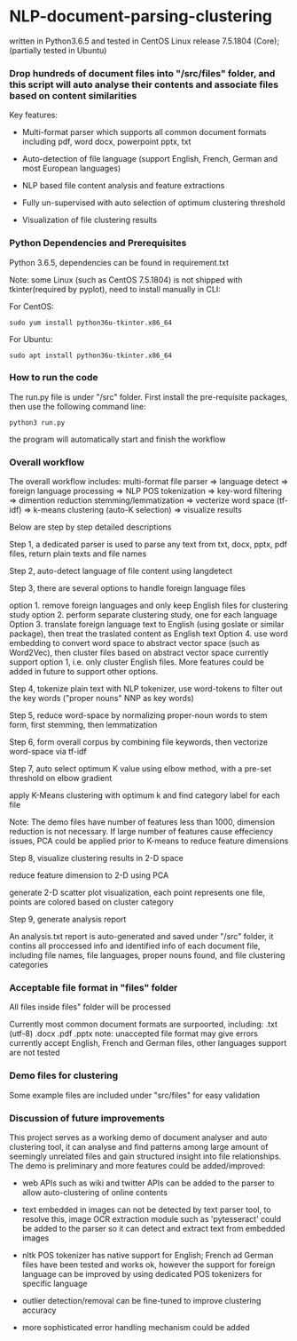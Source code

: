 # NLP-document-parsing-clustering

written in Python3.6.5 and tested in CentOS Linux release 7.5.1804 (Core); (partially tested in Ubuntu)

### Drop hundreds of document files into  "/src/files" folder,  and this script will auto analyse their contents and associate files based on content similarities

Key features:

- Multi-format parser which supports all common document formats including pdf, word docx, powerpoint pptx, txt

- Auto-detection of file language (support English, French, German and most European languages)

- NLP based file content analysis and feature extractions

- Fully un-supervised with auto selection of optimum clustering threshold

- Visualization of file clustering results

### Python Dependencies and Prerequisites

Python 3.6.5, dependencies can be found in requirement.txt

Note: some Linux (such as CentOS 7.5.1804) is not shipped with tkinter(required by pyplot), need to install manually in CLI:

For CentOS:
```
sudo yum install python36u-tkinter.x86_64
```
For Ubuntu:
```
sudo apt install python36u-tkinter.x86_64
```

### How to run the code

The run.py file is under "/src" folder.  First install the pre-requisite packages, then use the following command line:

```
python3 run.py
```

the program will automatically start and finish the workflow

### Overall workflow

The overall workflow includes:
multi-format file parser => language detect => foreign language processing => NLP POS tokenization => key-word filtering => dimention reduction stemming/lemmatization => vecterize word space (tf-idf) => k-means clustering (auto-K selection) => visualize results

Below are step by step detailed descriptions

Step 1, a dedicated parser is used to parse any text from txt, docx, pptx, pdf files, return plain texts and file names

Step 2, auto-detect language of file content using langdetect

Step 3, there are several options to handle foreign language files

option 1. remove foreign languages and only keep English files for clustering study
option 2. perform separate clustering study, one for each language
Option 3. translate foreign language text to English (using goslate or similar package), then treat the traslated content as English text
Option 4. use word embedding to convert word space to abstract vector space (such as Word2Vec), then cluster files based on abstract vector space
currently support option 1, i.e. only cluster English files.  More features could be added in future to support other options.

Step 4, tokenize plain text with NLP tokenizer, use word-tokens to filter out the key words ("proper nouns" NNP as key words)

Step 5, reduce word-space by normalizing proper-noun words to stem form, first stemming, then lemmatization

Step 6, form overall corpus by combining file keywords, then vectorize word-space via tf-idf

Step 7, auto select optimum K value using elbow method, with a pre-set threshold on elbow gradient

apply K-Means clustering with optimum k and find category label for each file

Note: The demo files have number of features less than 1000, dimension reduction is not necessary. If large number of features cause effeciency issues, PCA could be applied prior to K-means to reduce feature dimensions

Step 8, visualize clustering results in 2-D space

reduce feature dimension to 2-D using PCA

generate 2-D scatter plot visualization, each point represents one file, points are colored based on cluster category

Step 9, generate analysis report

An analysis.txt report is auto-generated and saved under "/src" folder, it contins all proccessed info and identified info of each document file, including file names, file languages, proper nouns found, and file clustering categories

### Acceptable file format in "files" folder

All files inside files" folder will be processed

Currently most common document formats are surpoorted, including:
.txt (utf-8)
.docx
.pdf
.pptx
note: unaccepted file format may give errors
currently accept English, French and German files, other languages support are not tested

### Demo files for clustering

Some example files are included under "src/files" for easy validation

### Discussion of future improvements

This project serves as a working demo of document analyser and auto clustering tool, it can analyse and find patterns among large amount of seemingly unrelated files and gain structured insight into file relationships. The demo is preliminary and more features could be added/improved:

- web APIs such as wiki and twitter APIs can be added to the parser to allow auto-clustering of online contents

- text embedded in images can not be detected by text parser tool, to resolve this, image OCR extraction module such as 'pytesseract' could be added to the parser so it can detect and extract text from embedded images

- nltk POS tokenizer has native support for English;  French ad German files have been tested and works ok, however the support for foreign language can be improved by using dedicated POS tokenizers for specific language

- outlier detection/removal can be fine-tuned to improve clustering accuracy

- more sophisticated error handling mechanism could be added

